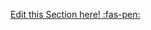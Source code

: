<!-- DO NOT DELETE THIS LINK --> 
[Edit this Section here! :fas-pen:](https://github.com/nus-cs2030/1920-s2/edit/master/contents/textbook/lecture10/debuggingParallelStreams/exercises.md)
<!-- DO NOT DELETE THIS LINK --> 